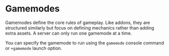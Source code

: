 # Gamemodes

Gamemodes define the core rules of gameplay. Like addons, they are structured similarly but focus on defining mechanics rather than adding extra assets. A server can only run one gamemode at a time.

You can specify the gamemode to run using the `gamemode` console command or `+gamemode` launch option.
